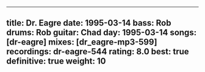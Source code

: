 
---
title: Dr. Eagre
date: 1995-03-14
bass:	Rob
drums:	Rob
guitar:	Chad
day: 1995-03-14
songs: [dr-eagre]
mixes: [dr_eagre-mp3-599]
recordings: dr-eagre-544
rating: 8.0
best: true
definitive: true
weight: 10
---

